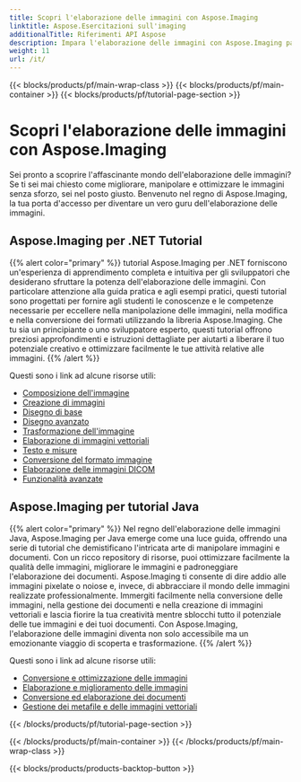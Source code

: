 ```yaml
---
title: Scopri l'elaborazione delle immagini con Aspose.Imaging
linktitle: Aspose.Esercitazioni sull'imaging
additionalTitle: Riferimenti API Aspose
description: Impara l'elaborazione delle immagini con Aspose.Imaging padroneggia l'arte della manipolazione e del miglioramento delle immagini con Aspose.Imaging. Immergiti oggi stesso nel mondo dell'elaborazione avanzata delle immagini.
weight: 11
url: /it/
---
```


{{< blocks/products/pf/main-wrap-class >}}
{{< blocks/products/pf/main-container >}}
{{< blocks/products/pf/tutorial-page-section >}}

# Scopri l'elaborazione delle immagini con Aspose.Imaging


Sei pronto a scoprire l'affascinante mondo dell'elaborazione delle immagini? Se ti sei mai chiesto come migliorare, manipolare e ottimizzare le immagini senza sforzo, sei nel posto giusto. Benvenuto nel regno di Aspose.Imaging, la tua porta d'accesso per diventare un vero guru dell'elaborazione delle immagini.

## Aspose.Imaging per .NET Tutorial
{{% alert color="primary" %}}
tutorial Aspose.Imaging per .NET forniscono un'esperienza di apprendimento completa e intuitiva per gli sviluppatori che desiderano sfruttare la potenza dell'elaborazione delle immagini. Con particolare attenzione alla guida pratica e agli esempi pratici, questi tutorial sono progettati per fornire agli studenti le conoscenze e le competenze necessarie per eccellere nella manipolazione delle immagini, nella modifica e nella conversione dei formati utilizzando la libreria Aspose.Imaging. Che tu sia un principiante o uno sviluppatore esperto, questi tutorial offrono preziosi approfondimenti e istruzioni dettagliate per aiutarti a liberare il tuo potenziale creativo e ottimizzare facilmente le tue attività relative alle immagini.
{{% /alert %}}

Questi sono i link ad alcune risorse utili:
 
- [Composizione dell'immagine](./net/image-composition/)
- [Creazione di immagini](./net/image-creation/)
- [Disegno di base](./net/basic-drawing/)
- [Disegno avanzato](./net/advanced-drawing/)
- [Trasformazione dell'immagine](./net/image-transformation/)
- [Elaborazione di immagini vettoriali](./net/vector-image-processing/)
- [Testo e misure](./net/text-and-measurements/)
- [Conversione del formato immagine](./net/image-format-conversion/)
- [Elaborazione delle immagini DICOM](./net/dicom-image-processing/)
- [Funzionalità avanzate](./net/advanced-features/)


## Aspose.Imaging per tutorial Java
{{% alert color="primary" %}}
Nel regno dell'elaborazione delle immagini Java, Aspose.Imaging per Java emerge come una luce guida, offrendo una serie di tutorial che demistificano l'intricata arte di manipolare immagini e documenti. Con un ricco repository di risorse, puoi ottimizzare facilmente la qualità delle immagini, migliorare le immagini e padroneggiare l'elaborazione dei documenti. Aspose.Imaging ti consente di dire addio alle immagini pixelate o noiose e, invece, di abbracciare il mondo delle immagini realizzate professionalmente. Immergiti facilmente nella conversione delle immagini, nella gestione dei documenti e nella creazione di immagini vettoriali e lascia fiorire la tua creatività mentre sblocchi tutto il potenziale delle tue immagini e dei tuoi documenti. Con Aspose.Imaging, l'elaborazione delle immagini diventa non solo accessibile ma un emozionante viaggio di scoperta e trasformazione.
{{% /alert %}}

Questi sono i link ad alcune risorse utili:
 
- [Conversione e ottimizzazione delle immagini](./java/image-conversion-and-optimization/)
- [Elaborazione e miglioramento delle immagini](./java/image-processing-and-enhancement/)
- [Conversione ed elaborazione dei documenti](./java/document-conversion-and-processing/)
- [Gestione dei metafile e delle immagini vettoriali](./java/metafile-and-vector-image-handling/)


{{< /blocks/products/pf/tutorial-page-section >}}

{{< /blocks/products/pf/main-container >}}
{{< /blocks/products/pf/main-wrap-class >}}

{{< blocks/products/products-backtop-button >}}
